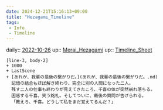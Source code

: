 ```yaml
---
date: 2024-12-21T15:16:13+09:00
title: "Hezagami_Timeline"
tags:
 - Info
 - Timeline
---
```


daily:: [2022-10-26](Daily_Note/2022-10-26.md)
up:: [Merai_Hezagami](../Nacaria/Merai_Hezagami.md)
up:: [Timeline_Sheet](../Sheet/Timeline_Sheet.md)

```timeline
[line-3, body-2]
+ 1000
+ LastScene
+ [あれが、我輩の最後の繋がりだ。](あれが、我輩の最後の繋がりだ。.md)
  記憶の結合もほぼ解き終わり、完全に別の人間になった二人。
  残す二人の仕事も終わりが見えてきたころ、千喜の体が突然崩れ落ちる。
  困惑する千喜。笑う銘礼。そしてついに、最後の質問が告げられる。
  「教えろ、千喜。どうして私をまだ覚えてるんだ？」
```
